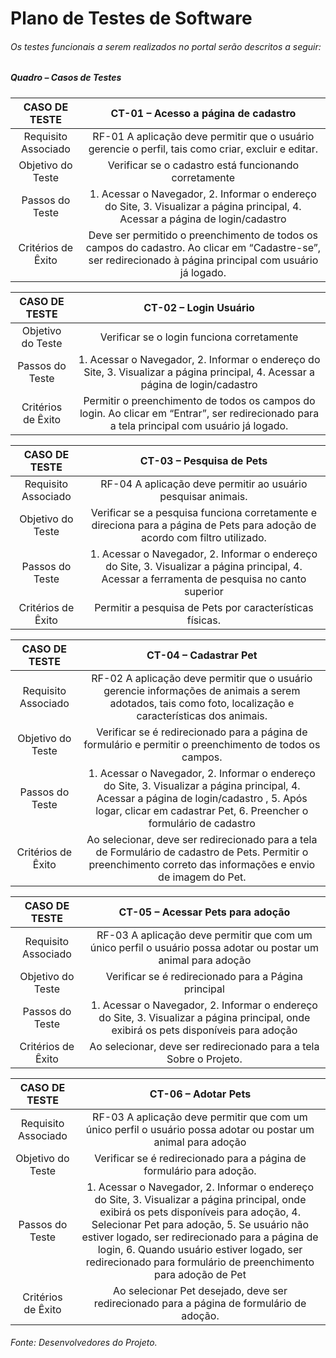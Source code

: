 # Plano de Testes de Software
###### Os testes funcionais a serem realizados no portal serão descritos a seguir:

##### Quadro – Casos de Testes


|  CASO DE TESTE |    CT-01 – Acesso a página de cadastro    |
|     :---:             |     :---:                                              |
| Requisito Associado | RF-01 A aplicação deve permitir que o usuário gerencie o perfil, tais como criar, excluir e editar. |
|    Objetivo do Teste  | Verificar se o cadastro está funcionando corretamente  |
|    Passos do Teste    | 1. Acessar o Navegador, 2. Informar o endereço do Site, 3. Visualizar a página principal, 4. Acessar a página de login/cadastro     |
|    Critérios de Êxito | Deve ser permitido o preenchimento de todos os campos do cadastro. Ao clicar em “Cadastre-se”, ser redirecionado à página principal com usuário já logado.      |

|  CASO DE TESTE |    CT-02 – Login Usuário    |
|     :---:             |     :---:                                              |
|    Objetivo do Teste  | Verificar se o login funciona corretamente  |
|    Passos do Teste    | 1. Acessar o Navegador, 2. Informar o endereço do Site, 3. Visualizar a página principal, 4. Acessar a página de login/cadastro     |
|    Critérios de Êxito | Permitir o preenchimento de todos os campos do login. Ao clicar em “Entrar”, ser redirecionado para a tela principal com usuário já logado.    |

|  CASO DE TESTE |    CT-03 – Pesquisa de Pets   |
|     :---:             |     :---:                                              |
| Requisito Associado | RF-04 A aplicação deve permitir ao usuário pesquisar animais. |
|    Objetivo do Teste  | Verificar se a pesquisa funciona corretamente e direciona para a página de Pets para adoção de acordo com filtro utilizado.  |
|    Passos do Teste    | 1. Acessar o Navegador, 2. Informar o endereço do Site, 3. Visualizar a página principal, 4. Acessar a ferramenta de pesquisa no canto superior     |
|    Critérios de Êxito | Permitir a pesquisa de Pets por características físicas.   |

|  CASO DE TESTE |    CT-04 – Cadastrar Pet    |
|     :---:             |     :---:                                              |
| Requisito Associado | RF-02 A aplicação deve permitir que o usuário gerencie informações de animais a serem adotados, tais como foto, localização e características dos animais. |
|    Objetivo do Teste  | Verificar se é redirecionado para a página de formulário e permitir o preenchimento de todos os campos.  |
|    Passos do Teste    | 1. Acessar o Navegador, 2. Informar o endereço do Site, 3. Visualizar a página principal, 4. Acessar a página de login/cadastro , 5. Após logar, clicar em cadastrar Pet, 6. Preencher o formulário de cadastro    |
|    Critérios de Êxito | Ao selecionar, deve ser redirecionado para a tela de Formulário de cadastro de Pets. Permitir o preenchimento correto das informações e envio de imagem do Pet.   |

|  CASO DE TESTE |    CT-05 – Acessar Pets para adoção   |
|     :---:             |     :---:                                              |
| Requisito Associado | RF-03 A aplicação deve permitir que com um único perfil o usuário possa adotar ou postar um animal para adoção |
|    Objetivo do Teste  | Verificar se é redirecionado para a Página principal  |
|    Passos do Teste    | 1. Acessar o Navegador, 2. Informar o endereço do Site, 3. Visualizar a página principal, onde exibirá os pets disponíveis para adoção     |
|    Critérios de Êxito | Ao selecionar, deve ser redirecionado para a tela Sobre o Projeto. |

|  CASO DE TESTE |    CT-06 – Adotar Pets   |
|     :---:             |     :---:                                              |
| Requisito Associado | RF-03 A aplicação deve permitir que com um único perfil o usuário possa adotar ou postar um animal para adoção |
|    Objetivo do Teste  | Verificar se é redirecionado para a página de formulário para adoção.  |
|    Passos do Teste    | 1. Acessar o Navegador, 2. Informar o endereço do Site, 3. Visualizar a página principal, onde exibirá os pets disponíveis para adoção, 4. Selecionar Pet para adoção, 5. Se usuário não estiver logado, ser redirecionado para a página de login, 6. Quando usuário estiver logado, ser redirecionado para formulário de preenchimento para adoção de Pet   |
|    Critérios de Êxito | Ao selecionar Pet desejado, deve ser redirecionado para a página de formulário de adoção. |


###### Fonte: Desenvolvedores do Projeto.
